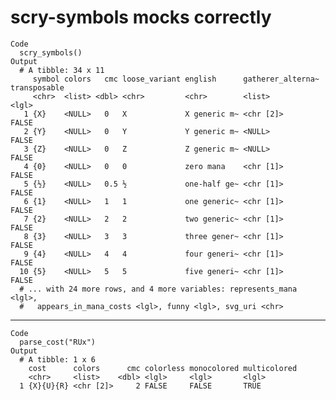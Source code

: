 # scry-symbols mocks correctly

    Code
      scry_symbols()
    Output
      # A tibble: 34 x 11
         symbol colors   cmc loose_variant english      gatherer_alterna~ transposable
         <chr>  <list> <dbl> <chr>         <chr>        <list>            <lgl>       
       1 {X}    <NULL>   0   X             X generic m~ <chr [2]>         FALSE       
       2 {Y}    <NULL>   0   Y             Y generic m~ <NULL>            FALSE       
       3 {Z}    <NULL>   0   Z             Z generic m~ <NULL>            FALSE       
       4 {0}    <NULL>   0   0             zero mana    <chr [1]>         FALSE       
       5 {½}    <NULL>   0.5 ½             one-half ge~ <chr [1]>         FALSE       
       6 {1}    <NULL>   1   1             one generic~ <chr [1]>         FALSE       
       7 {2}    <NULL>   2   2             two generic~ <chr [1]>         FALSE       
       8 {3}    <NULL>   3   3             three gener~ <chr [1]>         FALSE       
       9 {4}    <NULL>   4   4             four generi~ <chr [1]>         FALSE       
      10 {5}    <NULL>   5   5             five generi~ <chr [1]>         FALSE       
      # ... with 24 more rows, and 4 more variables: represents_mana <lgl>,
      #   appears_in_mana_costs <lgl>, funny <lgl>, svg_uri <chr>

---

    Code
      parse_cost("RUx")
    Output
      # A tibble: 1 x 6
        cost      colors      cmc colorless monocolored multicolored
        <chr>     <list>    <dbl> <lgl>     <lgl>       <lgl>       
      1 {X}{U}{R} <chr [2]>     2 FALSE     FALSE       TRUE        

